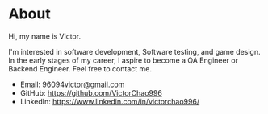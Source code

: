 # About
Hi, my name is Victor.

I'm interested in software development, Software testing, and game design. In the early stages of my career, I aspire to become a QA Engineer or Backend Engineer. Feel free to contact me.

- Email: 96094victor@gmail.com
- GitHub: https://github.com/VictorChao996
- LinkedIn: https://www.linkedin.com/in/victorchao996/